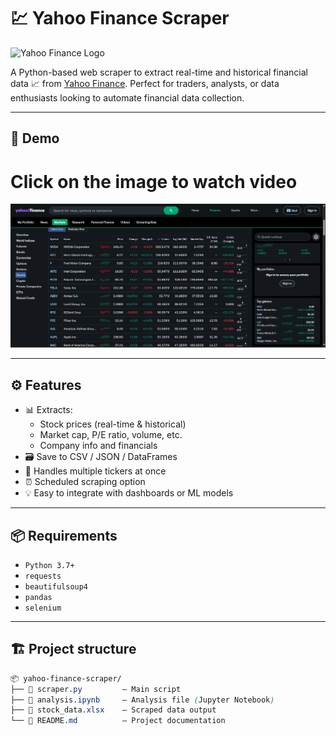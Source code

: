 # 💹 Yahoo Finance Scraper

![Yahoo Finance Logo](https://brandlogo.org/wp-content/uploads/2024/10/Yahoo-Finance-Logo-2019.png)

A Python-based web scraper to extract real-time and historical financial data 📈 from [Yahoo Finance](https://finance.yahoo.com/). Perfect for traders, analysts, or data enthusiasts looking to automate financial data collection.

---

## 🎥 Demo
# Click on the image to watch video

[![Watch the video](assets/image.png)](https://youtu.be/PBeBsxIbzp8)

---

## ⚙️ Features

- 📊 Extracts:
  - Stock prices (real-time & historical)
  - Market cap, P/E ratio, volume, etc.
  - Company info and financials
- 🗃️ Save to CSV / JSON / DataFrames
- 🔁 Handles multiple tickers at once
- ⏰ Scheduled scraping option
- 💡 Easy to integrate with dashboards or ML models

---

## 📦 Requirements

- `Python 3.7+`
- `requests`
- `beautifulsoup4`
- `pandas`
- `selenium`
  
---

## 🏗️ Project structure 
``` css
📦 yahoo-finance-scraper/
├── 📜 scraper.py         — Main script
├── 📓 analysis.ipynb     — Analysis file (Jupyter Notebook)
├── 📁 stock_data.xlsx    — Scraped data output
└── 📘 README.md          — Project documentation




